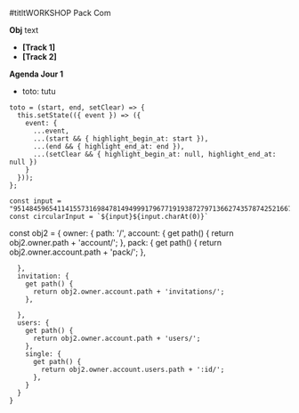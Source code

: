 #titltWORKSHOP Pack Com

**Obj** text

* **[Track 1]** 
* **[Track 2]** 

**Agenda Jour 1**
* toto: tutu
```
toto = (start, end, setClear) => {
  this.setState(({ event }) => ({
    event: {
      ...event,
      ...(start && { highlight_begin_at: start }),
      ...(end && { highlight_end_at: end }),
      ...(setClear && { highlight_begin_at: null, highlight_end_at: null })
    }
  }));
};
```

```
const input = "951484596541141557316984781494999179677191938727971366274357874252166721759"
const circularInput = `${input}${input.charAt(0)}`
```

const obj2 = {
  owner: {
    path: '/',
    account: {
      get path() {
        return obj2.owner.path + 'account/';
      },
      pack: {
        get path() {
          return obj2.owner.account.path + 'pack/';
        },
      
      },
      invitation: {
        get path() {
          return obj2.owner.account.path + 'invitations/';
        },
   
      },
      users: {
        get path() {
          return obj2.owner.account.path + 'users/';
        },
        single: {
          get path() {
            return obj2.owner.account.users.path + ':id/';
          },
        }
      }
    }
